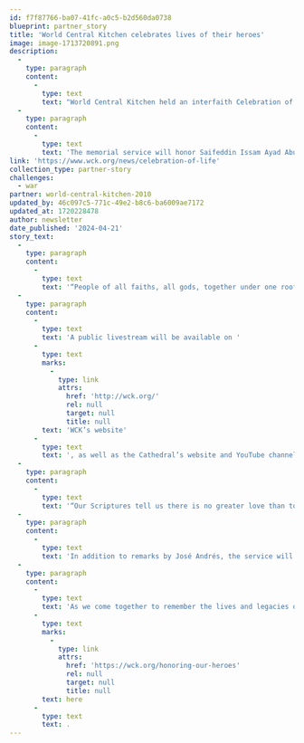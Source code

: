 ```yaml
---
id: f7f87766-ba07-41fc-a0c5-b2d560da0738
blueprint: partner_story
title: 'World Central Kitchen celebrates lives of their heroes'
image: image-1713720891.png
description:
  -
    type: paragraph
    content:
      -
        type: text
        text: "World Central Kitchen held an interfaith Celebration of Life to honor our heroes killed in Gaza. The memorial service will be held at the National Cathedral in Washington, DC on Thursday, April 25, at 11am.\_"
  -
    type: paragraph
    content:
      -
        type: text
        text: 'The memorial service will honor Saifeddin Issam Ayad Abutaha of Palestine, John Chapman of Britain, Jacob Flickinger of the U.S. and Canada, Lalzawmi “Zomi” Frankcom of Australia, James Henderson of Britain, James Kirby of Britain, and Damian Soból of Poland.'
link: 'https://www.wck.org/news/celebration-of-life'
collection_type: partner-story
challenges:
  - war
partner: world-central-kitchen-2010
updated_by: 46c097c5-771c-49e2-b8c6-ba6009ae7172
updated_at: 1720228478
author: newsletter
date_published: '2024-04-21'
story_text:
  -
    type: paragraph
    content:
      -
        type: text
        text: '“People of all faiths, all gods, together under one roof will be able to hold our heroes in their hearts at the National Cathedral,” said chef José Andrés, founder of WCK.'
  -
    type: paragraph
    content:
      -
        type: text
        text: 'A public livestream will be available on '
      -
        type: text
        marks:
          -
            type: link
            attrs:
              href: 'http://wck.org/'
              rel: null
              target: null
              title: null
        text: 'WCK’s website'
      -
        type: text
        text: ', as well as the Cathedral’s website and YouTube channel. The service is by invitation only. The public is invited to join the service via livestream.'
  -
    type: paragraph
    content:
      -
        type: text
        text: '“Our Scriptures tell us there is no greater love than to lay down one’s life for one’s friends or for those in need,” said The Very Rev. Randy Hollerith, Dean of the Cathedral. “We are honored to open the doors of this Cathedral so the world can come together to honor the sacrifice of these seven brave souls and pray for an end to the war that took their lives.”'
  -
    type: paragraph
    content:
      -
        type: text
        text: 'In addition to remarks by José Andrés, the service will include a live performance by Yo-Yo Ma. Prominent faith leaders, including Bishop Mariann Edgar Budde of the Episcopal Diocese of Washington, Cardinal Wilton Gregory of the Roman Catholic Archdiocese of Washington, Rabbi Susan N. Shankman of Washington Hebrew Congregation, and Imam Talib M. Shareef of Masjid Muhammad, The Nation’s Mosque, will also participate.'
  -
    type: paragraph
    content:
      -
        type: text
        text: 'As we come together to remember the lives and legacies of our colleagues, we invite you to learn more about the lasting impact of these exemplary humanitarians '
      -
        type: text
        marks:
          -
            type: link
            attrs:
              href: 'https://wck.org/honoring-our-heroes'
              rel: null
              target: null
              title: null
        text: here
      -
        type: text
        text: .
---
```


